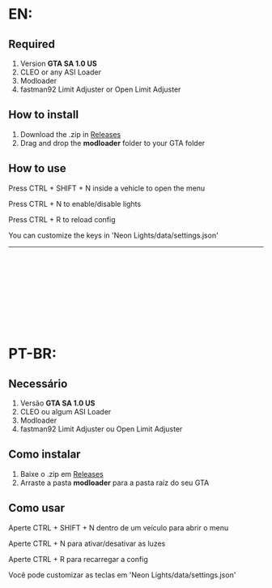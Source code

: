 <h1>EN:</h1>

## Required
1. Version **GTA SA 1.0 US**
2. CLEO or any ASI Loader
3. Modloader
4. fastman92 Limit Adjuster or Open Limit Adjuster

## How to install
1. Download the .zip in [Releases](https://github.com/Danilo1301/neon-lights-v2/releases)
2. Drag and drop the **modloader** folder to your GTA folder

## How to use
Press CTRL + SHIFT + N inside a vehicle to open the menu

Press CTRL + N to enable/disable lights

Press CTRL + R to reload config

You can customize the keys in 'Neon Lights/data/settings.json'

----------------------------------------------------------------------
<br><br><br><br><br>
----------------------------------------------------------------------
<h1>PT-BR:</h1>

## Necessário
1. Versão **GTA SA 1.0 US**
2. CLEO ou algum ASI Loader
3. Modloader
4. fastman92 Limit Adjuster ou Open Limit Adjuster

## Como instalar
1. Baixe o .zip em [Releases](https://github.com/Danilo1301/neon-lights-v2/releases)
2. Arraste a pasta **modloader** para a pasta raíz do seu GTA

## Como usar
Aperte CTRL + SHIFT + N dentro de um veículo para abrir o menu

Aperte CTRL + N para ativar/desativar as luzes

Aperte CTRL + R para recarregar a config

Você pode customizar as teclas em 'Neon Lights/data/settings.json'
